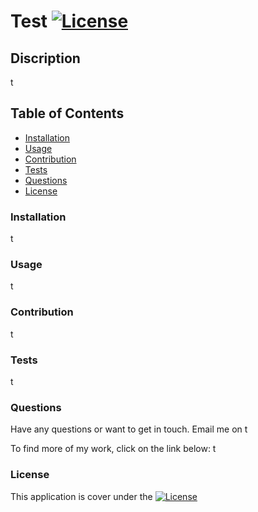 # Test [![License](https://img.shields.io/badge/License-Apache_2.0-blue.svg)](https://opensource.org/licenses/Apache-2.0)
  
## Discription
t

## Table of Contents
* [Installation](#installation)
* [Usage](#usage)
* [Contribution](#contribution)
* [Tests](#tests)
* [Questions](#questions)
* [License](#license)

### Installation
t

### Usage
t

### Contribution
t

### Tests
t

### Questions
Have any questions or want to get in touch. Email me on t

To find more of my work, click on the link below:
t

### License
This application is cover under the [![License](https://img.shields.io/badge/License-Apache_2.0-blue.svg)](https://opensource.org/licenses/Apache-2.0) 
